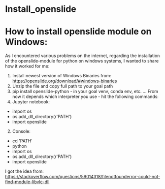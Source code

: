 # Install_openslide
# How to install openslide module on Windows:

As I encountered various problems on the internet, regarding the installation of the openslide-module for python on windows systems, I wanted to share how it worked for me:

1. Install newest version of Windows Binaries from: https://openslide.org/download/#windows-binaries
2. Unzip the file and copy full path to your goal path
3. pip install openslide-python - in your goal venv, conda env, etc.
...
From now it depends which interpreter you use - hit the following commands:
1. Jupyter notebook:
- import os
- os.add_dll_directory(r'PATH')
- import openslide
2. Console:
- cd 'PATH'
- python
- import os
- os.add_dll_directory(r'PATH')
- import openslide


I got the idea from: https://stackoverflow.com/questions/59014318/filenotfounderror-could-not-find-module-libvlc-dll
